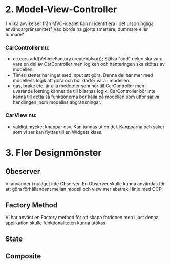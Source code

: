 # 2. Model-View-Controller
1.Vilka avvikelser från MVC-idealet kan ni identifiera i det ursprungliga användargränssnittet? Vad borde ha gjorts smartare, dummare eller tunnare?

### CarController nu:
* cc.cars.add(VehicleFactory.createVolvo()); Själva "add" delen ska vara vara en del av CarController men logiken och hanteringen ska skötas av modellen.
* Timerlistener har inget med input att göra.  Denna del har mer med modellens logik att göra och bör därför vara i modellen.
* gas, brake etc. är alla medotder som hör till CarController men i  uvarande lösning känner de till bilarnas logik. CarController bör inte känna till detta så funktionerna bör kalla på modellen som utför själva handlingen inom modellns abgränsningar.

### CarView nu:
* väldigt mycket knappar osv. Kan tunnas ut en del. Kanpparna och saker som vi ser kan flyttas till en Widgets klass. 

# 3. Fler Designmönster
## Obeserver
Vi använder i nuläget inte Observer. En Observer skulle kunna användas för att göra förhållandent mellan modell och view mer abstrak i linje med OCP.
## Factory Method
Vi har använt en Factory method för att skapa fordonen men i just denna applikation skulle funktionaliteten kunna utökas
## State
## Composite



